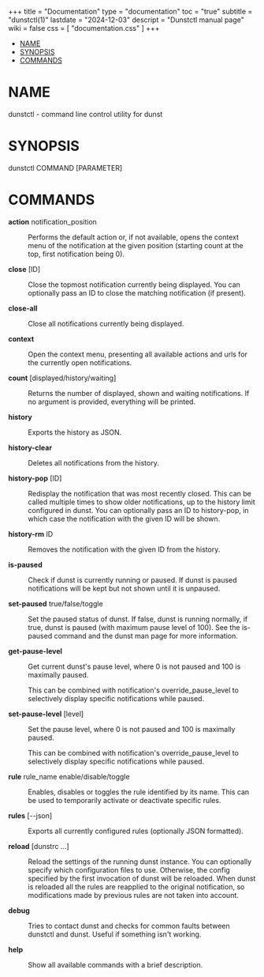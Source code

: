 +++
title = "Documentation"
type = "documentation"
toc = "true"
subtitle = "dunstctl(1)"
lastdate = "2024-12-03"
descript = "Dunstctl manual page"
wiki = false
css = [ "documentation.css" ]
+++
<?xml version="1.0" ?>
<!DOCTYPE html PUBLIC "-//W3C//DTD XHTML 1.0 Strict//EN" "http://www.w3.org/TR/xhtml1/DTD/xhtml1-strict.dtd">
<html xmlns="http://www.w3.org/1999/xhtml">
<head>
<title>dunstctl - command line control utility for dunst</title>
<meta http-equiv="content-type" content="text/html; charset=utf-8" />
<link rev="made" href="mailto:root@localhost" />
</head>

<body>



<ul id="index">
  <li><a href="#NAME">NAME</a></li>
  <li><a href="#SYNOPSIS">SYNOPSIS</a></li>
  <li><a href="#COMMANDS">COMMANDS</a></li>
</ul>

<h1 id="NAME">NAME</h1>

<p>dunstctl - command line control utility for dunst</p>

<h1 id="SYNOPSIS">SYNOPSIS</h1>

<p>dunstctl COMMAND [PARAMETER]</p>

<h1 id="COMMANDS">COMMANDS</h1>

<dl>

<dt id="action-notification_position"><b>action</b> notification_position</dt>
<dd>

<p>Performs the default action or, if not available, opens the context menu of the notification at the given position (starting count at the top, first notification being 0).</p>

</dd>
<dt id="close-ID"><b>close</b> [ID]</dt>
<dd>

<p>Close the topmost notification currently being displayed. You can optionally pass an ID to close the matching notification (if present).</p>

</dd>
<dt id="close-all"><b>close-all</b></dt>
<dd>

<p>Close all notifications currently being displayed.</p>

</dd>
<dt id="context"><b>context</b></dt>
<dd>

<p>Open the context menu, presenting all available actions and urls for the currently open notifications.</p>

</dd>
<dt id="count-displayed-history-waiting"><b>count</b> [displayed/history/waiting]</dt>
<dd>

<p>Returns the number of displayed, shown and waiting notifications. If no argument is provided, everything will be printed.</p>

</dd>
<dt id="history"><b>history</b></dt>
<dd>

<p>Exports the history as JSON.</p>

</dd>
<dt id="history-clear"><b>history-clear</b></dt>
<dd>

<p>Deletes all notifications from the history.</p>

</dd>
<dt id="history-pop-ID"><b>history-pop</b> [ID]</dt>
<dd>

<p>Redisplay the notification that was most recently closed. This can be called multiple times to show older notifications, up to the history limit configured in dunst. You can optionally pass an ID to history-pop, in which case the notification with the given ID will be shown.</p>

</dd>
<dt id="history-rm-ID"><b>history-rm</b> ID</dt>
<dd>

<p>Removes the notification with the given ID from the history.</p>

</dd>
<dt id="is-paused"><b>is-paused</b></dt>
<dd>

<p>Check if dunst is currently running or paused. If dunst is paused notifications will be kept but not shown until it is unpaused.</p>

</dd>
<dt id="set-paused-true-false-toggle"><b>set-paused</b> true/false/toggle</dt>
<dd>

<p>Set the paused status of dunst. If false, dunst is running normally, if true, dunst is paused (with maximum pause level of 100). See the is-paused command and the dunst man page for more information.</p>

</dd>
<dt id="get-pause-level"><b>get-pause-level</b></dt>
<dd>

<p>Get current dunst&#39;s pause level, where 0 is not paused and 100 is maximally paused.</p>

<p>This can be combined with notification&#39;s override_pause_level to selectively display specific notifications while paused.</p>

</dd>
<dt id="set-pause-level-level"><b>set-pause-level</b> [level]</dt>
<dd>

<p>Set the pause level, where 0 is not paused and 100 is maximally paused.</p>

<p>This can be combined with notification&#39;s override_pause_level to selectively display specific notifications while paused.</p>

</dd>
<dt id="rule-rule_name-enable-disable-toggle"><b>rule</b> rule_name enable/disable/toggle</dt>
<dd>

<p>Enables, disables or toggles the rule identified by its name. This can be used to temporarily activate or deactivate specific rules.</p>

</dd>
<dt id="rules---json"><b>rules</b> [--json]</dt>
<dd>

<p>Exports all currently configured rules (optionally JSON formatted).</p>

</dd>
<dt id="reload-dunstrc"><b>reload</b> [dunstrc ...]</dt>
<dd>

<p>Reload the settings of the running dunst instance. You can optionally specify which configuration files to use. Otherwise, the config specified by the first invocation of dunst will be reloaded. When dunst is reloaded all the rules are reapplied to the original notification, so modifications made by previous rules are not taken into account.</p>

</dd>
<dt id="debug"><b>debug</b></dt>
<dd>

<p>Tries to contact dunst and checks for common faults between dunstctl and dunst. Useful if something isn&#39;t working.</p>

</dd>
<dt id="help"><b>help</b></dt>
<dd>

<p>Show all available commands with a brief description.</p>

</dd>
</dl>


</body>

</html>


